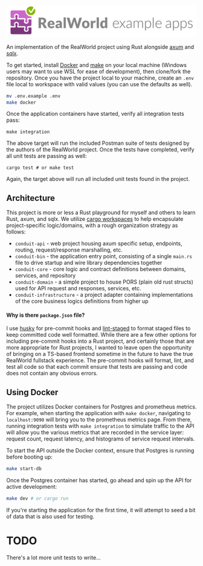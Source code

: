 ![realworld_logo](/realworld-dual-mode.png)

An implementation of the RealWorld project using Rust
alongside [axum](https://github.com/tokio-rs/axum) and [sqlx](https://github.com/launchbadge/sqlx).

To get started, install [Docker](https://www.docker.com/) and [make](https://www.gnu.org/software/make/)
on your local machine (Windows users may want to use WSL for ease of development), then clone/fork the repository. Once
you have the project
local to your machine, create an `.env` file local to workspace with valid values (you can use the defaults as well).

```bash
mv .env.example .env
make docker
```

Once the application containers have started, verify all integration tests pass:

```
make integration
```

The above target will run the included Postman suite of tests designed by the authors of the RealWorld project.
Once the tests have completed, verify all unit tests are passing as well:

```
cargo test # or make test
```

Again, the target above will run all included unit tests found in the project.

## Architecture

This project is more or less a Rust playground for myself and others to learn Rust, axum, and sqlx.
We utilize [cargo workspaces](https://doc.rust-lang.org/book/ch14-03-cargo-workspaces.html) to help encapsulate
project-specific logic/domains, with a rough organization strategy as follows:

- `conduit-api` - web project housing axum specific setup, endpoints, routing, request/response marshalling, etc.
- `conduit-bin` - the application entry point, consisting of a single `main.rs` file to drive startup and wire library
  dependencies together
- `conduit-core` - core logic and contract definitions between domains, services, and repository
- `conduit-domain` - a simple project to house PORS (plain old rust structs) used for API request and responses,
  services, etc.
- `conduit-infrastructure` - a project adapter containing implementations of the core business logics definitions from
  higher up

#### Why is there `package.json` file?

I use [husky](https://github.com/typicode/husky) for pre-commit hooks
and [lint-staged](https://www.npmjs.com/package/lint-staged)
to format staged files to keep committed code well formatted. While there are a few other options for including
pre-commit hooks
into a Rust project, and certainly those that are more appropriate for Rust projects, I wanted to leave open the
opportunity
of bringing on a TS-based frontend sometime in the future to have the true RealWorld fullstack experience. The
pre-commit hooks will format, lint, and test all code so that each commit ensure that tests are passing and code does
not contain any obvious errors.

## Using Docker

The project utilizes Docker containers for Postgres and prometheus metrics. For example, when starting the
application with `make docker`, navigating to `localhost:9090` will bring you to the prometheus metrics page.
From there, running integration tests with `make integration` to simulate traffic to the API will allow you the various
metrics
that are recorded in the service layer: request count, request latency, and histograms of service request intervals.

To start the API outside the Docker context, ensure that Postgres is running before booting up:

```bash
make start-db
```

Once the Postgres container has started, go ahead and spin up the API for active development:

```bash
make dev # or cargo run
```

If you're starting the application for the first time, it will attempt to seed a bit of data that is also used for
testing.

# TODO

There's a lot more unit tests to write...